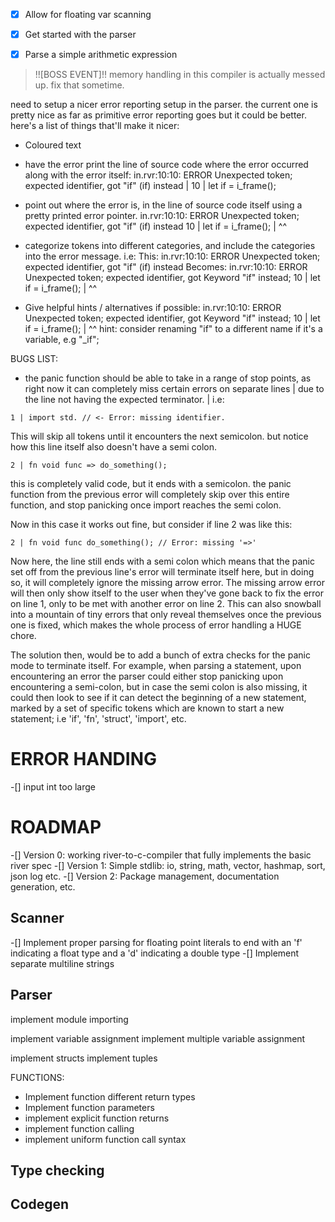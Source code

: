 -[x] Allow for floating var scanning

-[x] Get started with the parser
-[x] Parse a simple arithmetic expression

>!![BOSS EVENT]!!
> memory handling in this compiler is actually messed up. fix that sometime.



need to setup a nicer error reporting setup in the parser. the current one is pretty nice as far as primitive error reporting goes but it could be better.
here's a list of things that'll make it nicer:
- Coloured text
- have the error print the line of source code where the error occurred along with the error itself:
    in.rvr:10:10: ERROR Unexpected token; expected identifier, got "if" (if) instead
    | 10 |  let if = i_frame();

- point out where the error is, in the line of source code itself using a pretty printed error pointer.
    in.rvr:10:10: ERROR Unexpected token; expected identifier, got "if" (if) instead
    10 |  let if = i_frame();
       |      ^^
- categorize tokens into different categories, and include the categories into the error message.
    i.e:
    This:
        in.rvr:10:10: ERROR Unexpected token; expected identifier, got "if" (if) instead
    Becomes:
        in.rvr:10:10: ERROR Unexpected token; expected identifier, got Keyword "if" instead;
        10 |  let if = i_frame();
           |      ^^
- Give helpful hints / alternatives if possible:
        in.rvr:10:10: ERROR Unexpected token; expected identifier, got Keyword "if" instead;
        10 |  let if = i_frame();
           |      ^^
        hint: consider renaming "if" to a different name if it's a variable, e.g "_if";

BUGS LIST:
- the panic function should be able to take in a range of stop points, as right now it can completely miss certain errors on separate lines
| due to the line not having the expected terminator. 
| i.e:
```
1 | import std. // <- Error: missing identifier.
```
This will skip all tokens until it encounters the next semicolon. 
but notice how this line itself also doesn't have a semi colon.

```
2 | fn void func => do_something(); 
```
this is completely valid code, but it ends with a semicolon. the panic function from the
previous error will completely skip over this entire function, and stop panicking once import
reaches the semi colon.

Now in this case it works out fine, but consider if line 2 was like this:
```
2 | fn void func do_something(); // Error: missing '=>'
```
Now here, the line still ends with a semi colon which means that the panic set off from the
previous line's error will terminate itself here, but in doing so, it will completely ignore the
missing arrow error. The missing arrow error will then only show itself to the user when they've gone
back to fix the error on line 1, only to be met with another error on line 2. This can also snowball
into a mountain of tiny errors that only reveal themselves once the previous one is fixed, which makes the
whole process of error handling a HUGE chore.

The solution then, would be to add a bunch of extra checks for the panic mode to terminate itself.
For example, when parsing a statement, upon encountering an error the parser could either stop panicking upon
encountering a semi-colon, but in case the semi colon is also missing, it could then look to see if it can detect
the beginning of a new statement, marked by a set of specific tokens which are known to start a new statement;
i.e 'if', 'fn', 'struct', 'import', etc.

ERROR HANDING
===

-[] input int too large


# ROADMAP

-[] Version 0: working river-to-c-compiler that fully implements the basic river spec
-[] Version 1: Simple stdlib: io, string, math, vector, hashmap, sort, json log etc.
-[] Version 2: Package management, documentation generation, etc.

## Scanner
-[] Implement proper parsing for floating point literals to end with an 'f' indicating a float type and a 'd' indicating a double type
-[] Implement separate multiline strings

## Parser


implement module importing

implement variable assignment
implement multiple variable assignment

implement structs
implement tuples

FUNCTIONS:
- Implement function different return types
- Implement function parameters
- implement explicit function returns
- implement function calling
- implement uniform function call syntax


## Type checking

## Codegen

